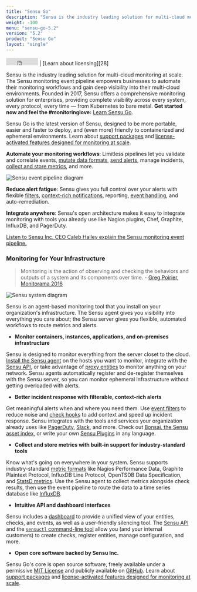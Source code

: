 ```yaml
---
title: "Sensu Go"
description: "Sensu is the industry leading solution for multi-cloud monitoring at scale. The Sensu monitoring event pipeline empowers businesses to automate their monitoring workflows and gain deep visibility into their multi-cloud environments. Built by operators, for operators, open source is at the heart of the Sensu product and company, with an active, thriving community of contributors."
weight: -100
menu: "sensu-go-5.2"
version: "5.2"
product: "Sensu Go"
layout: "single"
---
```


<iframe src="https://ghbtns.com/github-btn.html?user=sensu&repo=sensu-go&type=star&count=true" frameborder="0" scrolling="0" width="87px" height="20px"></iframe> | [Learn about licensing][28]

Sensu is the industry leading solution for multi-cloud monitoring at scale. The Sensu monitoring event pipeline empowers businesses to automate their monitoring workflows and gain deep visibility into their multi-cloud environments. Founded in 2017, Sensu offers a comprehensive monitoring solution for enterprises, providing complete visibility across every system, every protocol, every time — from Kubernetes to bare metal.
**Get started now and feel the #monitoringlove:** [Learn Sensu Go][1].

Sensu Go is the latest version of Sensu, designed to be more portable, easier and faster to deploy, and (even more) friendly to containerized and ephemeral environments.
Learn about [support packages](https://sensu.io/support) and [license-activated features designed for monitoring at scale][28].

**Automate your monitoring workflows**: Limitless pipelines let you validate and correlate events, [mutate data formats][20], [send alerts][21], manage incidents, [collect and store metrics][22], and more.

<img alt="Sensu event pipeline diagram" title="Sensu lets you take monitoring events from your system and use pipelines to take the right action for your workflow." src="/images/pipeline-ce.png">
<!-- Diagram source: https://www.lucidchart.com/documents/edit/84ff2574-4290-49dc-88e0-18b15ba373ec -->

**Reduce alert fatigue**: Sensu gives you full control over your alerts with flexible [filters][18], [context-rich notifications][19], reporting, [event handling][27], and auto-remediation.

**Integrate anywhere**: Sensu's open architecture makes it easy to integrate monitoring with tools you already use like Nagios plugins, Chef, Graphite, InfluxDB, and PagerDuty.

<i class="fa fa-youtube-play" aria-hidden="true"></i> <a target="_blank" href="https://www.youtube.com/watch?v=jUW4rAqazwA">Listen to Sensu Inc. CEO Caleb Hailey explain the Sensu monitoring event pipeline.</a>

### Monitoring for Your Infrastructure

> Monitoring is the action of observing and checking the behaviors and outputs of a system and its components over time. - [Greg Poirier, Monitorama 2016](https://vimeo.com/173610062)

<img alt="Sensu system diagram" src="/images/system-ce.png">
<!-- Diagram source: https://www.lucidchart.com/documents/edit/edb92c4b-101c-4c3f-89ec-a00c889a6b05 -->

Sensu is an agent-based monitoring tool that you install on your organization's infrastructure.
The Sensu agent gives you visibility into everything you care about; the Sensu server gives you flexible, automated workflows to route metrics and alerts.

- **Monitor containers, instances, applications, and on-premises infrastructure**

Sensu is designed to monitor everything from the server closet to the cloud.
[Install the Sensu agent][15] on the hosts you want to monitor, integrate with the [Sensu API][23], or take advantage of [proxy entities][17] to monitor anything on your network.
Sensu agents automatically register and de-register themselves with the Sensu server, so you can monitor ephemeral infrastructure without getting overloaded with alerts.

- **Better incident response with filterable, context-rich alerts**

Get meaningful alerts when and where you need them.
Use [event filters][18] to reduce noise and [check hooks][19] to add context and speed up incident response.
Sensu integrates with the tools and services your organization already uses like [PagerDuty][31], [Slack][29], and more.
Check out [Bonsai, the Sensu asset index][30], or write your own [Sensu Plugins][9] in any language.

- **Collect and store metrics with built-in support for industry-standard tools**

Know what's going on everywhere in your system.
Sensu supports industry-standard [metric formats][20] like Nagios Performance Data, Graphite Plaintext Protocol, InfluxDB Line Protocol, OpenTSDB Data Specification, and [StatsD metrics][24].
Use the Sensu agent to collect metrics alongside check results, then use the event pipeline to route the data to a time series database like [InfluxDB][6].

- **Intuitive API and dashboard interfaces**

Sensu includes a [dashboard][25] to provide a unified view of your entities, checks, and events, as well as a user-friendly silencing tool.
The [Sensu API][23] and the [`sensuctl` command-line tool][26] allow you (and your internal customers) to create checks, register entities, manage configuration, and more.

- **Open core software backed by Sensu Inc.**

Sensu Go's core is open source software, freely available under a
permissive [MIT License][12] and publicly available on [GitHub][13].
Learn about [support packages](https://sensu.io/support) and [license-activated features designed for monitoring at scale][28].

[1]: getting-started/get-started
[2]: http://slack.sensu.io/
[3]: reference/sensuctl
[4]: guides/aggregate-metrics-statsd
[5]: reference/rbac
[6]: https://influxdata.com
[7]: https://slack.com
[8]: https://github.com/sensu-plugins
[9]: /plugins/latest/reference/
[12]: https://github.com/sensu/sensu-go/blob/master/LICENSE
[13]: https://github.com/sensu/sensu-go
[15]: installation/install-sensu#install-the-sensu-agent
[17]: guides/monitor-external-resources
[18]: reference/filters
[19]: reference/hooks
[20]: guides/extract-metrics-with-checks
[21]: guides/send-slack-alerts/
[22]: guides/influx-db-metric-handler/
[23]: api/overview
[24]: guides/aggregate-metrics-statsd/
[25]: dashboard/overview
[26]: sensuctl/reference
[27]: reference/handlers
[31]: https://bonsai.sensu.io/assets/sensu/sensu-pagerduty-handler
[29]: https://bonsai.sensu.io/assets/sensu/sensu-slack-handler
[30]: https://bonsai.sensu.io
[28]: getting-started/enterprise
